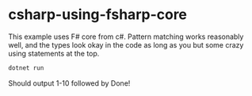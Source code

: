 # csharp-using-fsharp-core

This example uses F# core from c#. Pattern matching works reasonably well, and the types look okay in the code as long as you but some crazy using statements at the top.

```bash
dotnet run
```

Should output 1-10 followed by Done!
